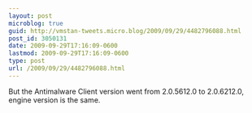 ```yaml
---
layout: post
microblog: true
guid: http://vmstan-tweets.micro.blog/2009/09/29/4482796088.html
post_id: 3050131
date: 2009-09-29T17:16:09-0600
lastmod: 2009-09-29T17:16:09-0600
type: post
url: /2009/09/29/4482796088.html
---
```

But the Antimalware Client version went from 2.0.5612.0 to 2.0.6212.0, engine version is the same.
